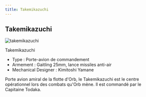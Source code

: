 ```yaml
---
title: Takemikazuchi
---
```


Takemikazuchi
-------------

![takemikazuchi](/images/stories/saga/gundamseeddestiny/mechas/orb/takemikazuchi.png)


Takemikazuchi   
  
- Type : Porte-avion de commandement  
- Armement : Gaitling 25mm, lance missiles anti-air  
- Mechanical Designer : Kimitoshi Yamane  
  
Porte avion amiral de la flotte d'Orb, le Takemikazuchi est le centre opérationnel lors des combats qu'Orb mène. Il est commandé par le Capitaine Todaka.

